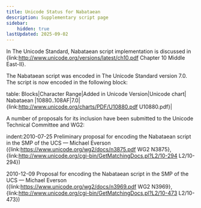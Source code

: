 ```yaml
---
title: Unicode Status for Nabataean
description: Supplementary script page
sidebar:
    hidden: true
lastUpdated: 2025-09-02
---
```


In The Unicode Standard, Nabataean script implementation is discussed in {link:http://www.unicode.org/versions/latest/ch10.pdf Chapter 10 Middle East-II}.

[comment]: # (end of intro)

[comment]: # (start of blocks)

The Nabataean script was encoded in The Unicode Standard version 7.0. The script is now encoded in the following block:

table:
Blocks|Character Range|Added in Unicode Version|Unicode chart|
Nabataean  |10880..108AF|7.0|{link:http://www.unicode.org/charts/PDF/U10880.pdf U10880.pdf}|

[comment]: # (end of blocks)

[comment]: # (start of chars)



[comment]: # (end of chars)

[comment]: # (start of rest)

A number of proposals for its inclusion have been submitted to the Unicode Technical Committee and WG2:

indent:2010-07-25 Preliminary proposal for encoding the Nabataean script in the SMP of the UCS — Michael Everson ({link:https://www.unicode.org/wg2/docs/n3875.pdf WG2 N3875}, {link:http://www.unicode.org/cgi-bin/GetMatchingDocs.pl?L2/10-294 L2/10-294})

2010-12-09 Proposal for encoding the Nabataean script in the SMP of the UCS — Michael Everson  ({link:https://www.unicode.org/wg2/docs/n3969.pdf WG2 N3969}, {link:http://www.unicode.org/cgi-bin/GetMatchingDocs.pl?L2/10-473 L2/10-473})

